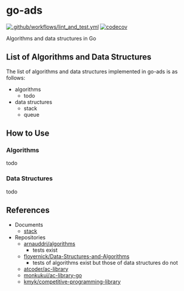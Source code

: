 # go-ads

[![.github/workflows/lint_and_test.yml](https://github.com/nukopy/go-ads/actions/workflows/lint_and_test.yml/badge.svg)](https://github.com/nukopy/go-ads/actions/workflows/lint_and_test.yml) [![codecov](https://codecov.io/gh/nukopy/go-ads/branch/master/graph/badge.svg?token=KCVIHBVKXQ)](https://codecov.io/gh/nukopy/go-ads)

Algorithms and data structures in Go

## List of Algorithms and Data Structures

The list of algorithms and data structures implemented in go-ads is as follows:

- algorithms
  - todo
- data structures
  - stack
  - queue

## How to Use

### Algorithms

todo

### Data Structures

todo

## References

- Documents
  - [stack](https://pkg.go.dev/github.com/golang-collections/collections/stack)
- Repositories
  - [arnauddri/algorithms](https://github.com/arnauddri/algorithms)
    - tests exist
  - [floyernick/Data-Structures-and-Algorithms](https://github.com/floyernick/Data-Structures-and-Algorithms)
    - tests of algorithms exist but those of data structures do not
  - [atcoder/ac-library](https://github.com/atcoder/ac-library)
  - [monkukui/ac-library-go](https://github.com/monkukui/ac-library-go)
  - [kmyk/competitive-programming-library](https://github.com/kmyk/competitive-programming-library)

